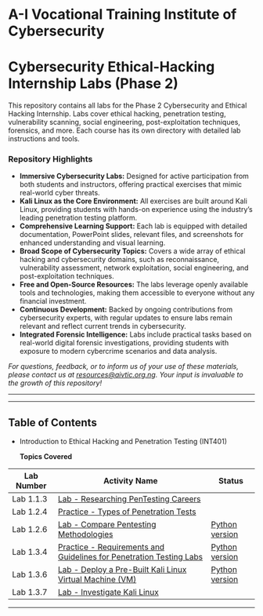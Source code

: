 # A-I Vocational Training Institute of Cybersecurity 
# Cybersecurity Ethical-Hacking Internship Labs (Phase 2)

This repository contains all labs for the Phase 2 Cybersecurity and Ethical Hacking Internship. Labs cover ethical hacking, penetration testing, vulnerability scanning, social engineering, post-exploitation techniques, forensics, and more. Each course has its own directory with detailed lab instructions and tools.



### Repository Highlights

- **Immersive Cybersecurity Labs:** Designed for active participation from both students and instructors, offering practical exercises that mimic real-world cyber threats.
- **Kali Linux as the Core Environment:** All exercises are built around Kali Linux, providing students with hands-on experience using the industry’s leading penetration testing platform.
- **Comprehensive Learning Support:** Each lab is equipped with detailed documentation, PowerPoint slides, relevant files, and screenshots for enhanced understanding and visual learning.
- **Broad Scope of Cybersecurity Topics:** Covers a wide array of ethical hacking and cybersecurity domains, such as reconnaissance, vulnerability assessment, network exploitation, social engineering, and post-exploitation techniques.
- **Free and Open-Source Resources:** The labs leverage openly available tools and technologies, making them accessible to everyone without any financial investment.
- **Continuous Development:** Backed by ongoing contributions from cybersecurity experts, with regular updates to ensure labs remain relevant and reflect current trends in cybersecurity.
- **Integrated Forensic Intelligence:** Labs include practical tasks based on real-world digital forensic investigations, providing students with exposure to modern cybercrime scenarios and data analysis.

_For questions, feedback, or to inform us of your use of these materials, please contact us at resources@aivtic.org.ng. Your input is invaluable to the growth of this repository!_

---
---

## Table of Contents 

- Introduction to Ethical Hacking and Penetration Testing (INT401)


  **Topics Covered**

| Lab Number   | Activity Name                                                                                                | Status                                                                           |
| ------ | ---------------------------------------------------------------------------------------------------------------------------- | ---------------------------------------------------------------------------------------- |
| Lab 1.1.3  | [Lab - Researching PenTesting Careers](INT401_Ethical_Hacking_Penetration_Testing/NIST_Data_Leakage_00_Env_Setting.pptx)                                       |                                                                                          |
| Lab 1.2.4  | [Practice - Types of Penetration Tests](INT401_Ethical_Hacking_Penetration_Testing/NIST_Data_Leakage_01_Registry.pptx)                                                |                                                                                          |
| Lab 1.2.6  | [Lab - Compare Pentesting Methodologies](INT401_Ethical_Hacking_Penetration_Testing/NIST_Data_Leakage_02._WinEvt_XML.pptx)                                        | [Python version](NIST_Data_Leakage_Case/NIST_Data_Leakage_02._WinEvt_XML_Python.pptx)    |
| Lab 1.3.4 | [Practice - Requirements and Guidelines for Penetration Testing Labs](INT401_Ethical_Hacking_Penetration_Testing/NIST_Data_Leakage_03_WebHistory_SQL.pptx)                                       | [Python version](INT401_Ethical_Hacking_Penetration_Testing/NIST_Data_Leakage_03_WebHistory_SQL_Python.pptx) |
| Lab 1.3.6  | [Lab - Deploy a Pre-Built Kali Linux Virtual Machine (VM)](INT401_Ethical_Hacking_Penetration_Testing/NIST_Data_Leakage_04_Email_USB.pptx)                                            | [Python version](INT401_Ethical_Hacking_Penetration_Testing/NIST_Data_Leakage_04_Email_USB_Python.pptx)      |
| Lab 1.3.7  | [Lab - Investigate Kali Linux](INT401_Ethical_Hacking_Penetration_Testing/NIST_Data_Leakage_05_USNJournaling.pptx)                        |                                                                                                           

---



